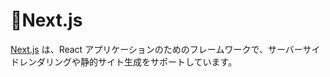 # 🔺Next.js

[Next.js](https://nextjs.org/) は、React アプリケーションのためのフレームワークで、サーバーサイドレンダリングや静的サイト生成をサポートしています。
